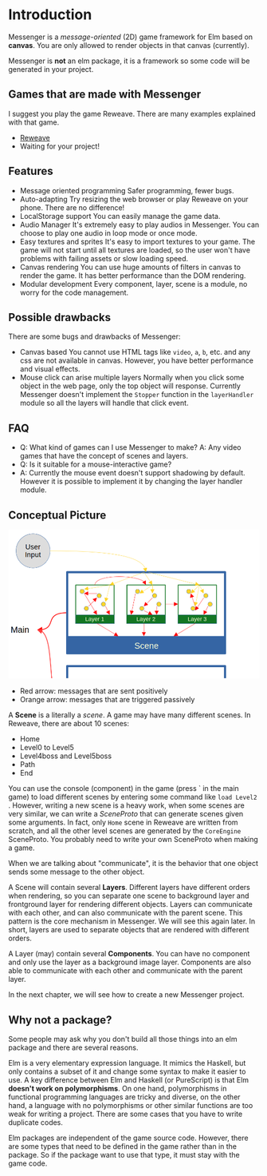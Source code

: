 # Introduction

Messenger is a *message-oriented* (2D) game framework for Elm based on **canvas**. You are only allowed to render objects in that canvas (currently).

Messenger is **not** an elm package, it is a framework so some code will be generated in your project.

## Games that are made with Messenger

I suggest you play the game Reweave. There are many examples explained with that game.

- [Reweave](https://focs.ji.sjtu.edu.cn/silverfocs/demo/2022/p2team01/)
- Waiting for your project!

## Features

- Message oriented programming
  Safer programming, fewer bugs.
- Auto-adapting
  Try resizing the web browser or play Reweave on your phone. There are no difference!
- LocalStorage support
  You can easily manage the game data.
- Audio Manager
  It's extremely easy to play audios in Messenger. You can choose to play one audio in loop mode or once mode.
- Easy textures and sprites
  It's easy to import textures to your game. The game will not start until all textures are loaded, so the user won't have problems with failing assets or slow loading speed.
- Canvas rendering
  You can use huge amounts of filters in canvas to render the game. It has better performance than the DOM rendering.
- Modular development
  Every component, layer, scene is a module, no worry for the code management.

## Possible drawbacks

There are some bugs and drawbacks of Messenger:

- Canvas based
  You cannot use HTML tags like `video`, `a`, `b`, etc. and any css are not available in canvas. However, you have better performance and visual effects.
- Mouse click can arise multiple layers
  Normally when you click some object in the web page, only the top object will response. Currently Messenger doesn't implement the `Stopper` function in the `layerHandler` module so all the layers will handle that click event.

## FAQ

- Q: What kind of games can I use Messenger to make?
  A: Any video games that have the concept of scenes and layers.
- Q: Is it suitable for a mouse-interactive game?
- A: Currently the mouse event doesn't support shadowing by default. However it is possible to implement it by changing the layer handler module.

## Conceptual Picture

![](imgs/concept.png)

- Red arrow: messages that are sent positively
- Orange arrow: messages that are triggered passively

A **Scene** is a literally a *scene*. A game may have many different scenes. In Reweave, there are about 10 scenes:

- Home
- Level0 to Level5
- Level4boss and Level5boss
- Path
- End

You can use the console (component) in the game (press \` in the main game) to load different scenes by entering some command like `load Level2 `. However, writing a new scene is a heavy work, when some scenes are very similar, we can write a *SceneProto* that can generate scenes given some arguments. In fact, only `Home` scene in Reweave are written from scratch, and all the other level scenes are generated by the `CoreEngine` SceneProto. You probably need to write your own SceneProto when making a game.

When we are talking about "communicate", it is the behavior that one object sends some message to the other object.

A Scene will contain several **Layers**. Different layers have different orders when rendering, so you can separate one scene to background layer and frontground layer for rendering different objects. Layers can communicate with each other, and can also communicate with the parent scene. This pattern is the core mechanism in Messenger. We will see this again later. In short, layers are used to separate objects that are rendered with different orders.

A Layer (may) contain several **Components**. You can have no component and only use the layer as a background image layer. Components are also able to communicate with each other and communicate with the parent layer.

In the next chapter, we will see how to create a new Messenger project.

## Why not a package?

Some people may ask why you don't build all those things into an elm package and there are several reasons.

Elm is a very elementary expression language. It mimics the Haskell, but only contains a subset of it and change some syntax to make it easier to use. A key difference between Elm and Haskell (or PureScript) is that Elm **doesn't work on polymorphisms**. On one hand, polymorphisms in functional programming languages are tricky and diverse, on the other hand, a language with no polymorphisms or other similar functions are too weak for writing a project. There are some cases that you have to write duplicate codes.

Elm packages are independent of the game source code. However, there are some types that need to be defined in the game rather than in the package. So if the package want to use that type, it must stay with the game code.
